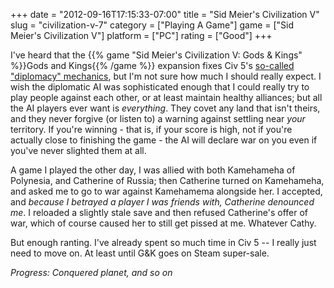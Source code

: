 +++
date = "2012-09-16T17:15:33-07:00"
title = "Sid Meier's Civilization V"
slug = "civilization-v-7"
category = ["Playing A Game"]
game = ["Sid Meier's Civilization V"]
platform = ["PC"]
rating = ["Good"]
+++

I've heard that the {{% game "Sid Meier's Civilization V: Gods & Kings" %}}Gods and Kings{{% /game %}} expansion fixes Civ 5's <a href="http://i.imgur.com/wxChN.png">so-called "diplomacy" mechanics</a>, but I'm not sure how much I should really expect.  I wish the diplomatic AI was sophisticated enough that I could really try to play people against each other, or at least maintain healthy alliances; but all the AI players ever want is <i>everything</i>.  They covet any land that isn't theirs, and they never forgive (or listen to) a warning against settling near <i>your</i> territory.  If you're winning - that is, if your score is high, not if you're actually close to finishing the game - the AI will declare war on you even if you've never slighted them at all.

A game I played the other day, I was allied with both Kamehameha of Polynesia, and Catherine of Russia; then Catherine turned on Kamehameha, and asked me to go to war against Kamehamema alongside her.  I accepted, and <i>because I betrayed a player I was friends with, Catherine denounced me</i>.  I reloaded a slightly stale save and then refused Catherine's offer of war, which of course caused her to still get pissed at me.  Whatever Cathy.

But enough ranting.  I've already spent so much time in Civ 5 -- I really just need to move on.  At least until G&K goes on Steam super-sale.

<i>Progress: Conquered planet, and so on</i>
